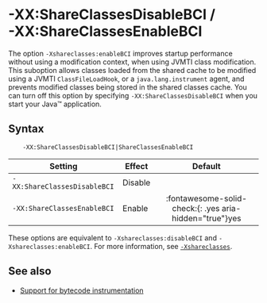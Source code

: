<!--
* Copyright (c) 2017, 2025 IBM Corp. and others
*
* This program and the accompanying materials are made
* available under the terms of the Eclipse Public License 2.0
* which accompanies this distribution and is available at
* https://www.eclipse.org/legal/epl-2.0/ or the Apache
* License, Version 2.0 which accompanies this distribution and
* is available at https://www.apache.org/licenses/LICENSE-2.0.
*
* This Source Code may also be made available under the
* following Secondary Licenses when the conditions for such
* availability set forth in the Eclipse Public License, v. 2.0
* are satisfied: GNU General Public License, version 2 with
* the GNU Classpath Exception [1] and GNU General Public
* License, version 2 with the OpenJDK Assembly Exception [2].
*
* [1] https://www.gnu.org/software/classpath/license.html
* [2] https://openjdk.org/legal/assembly-exception.html
*
* SPDX-License-Identifier: EPL-2.0 OR Apache-2.0 OR GPL-2.0-only WITH Classpath-exception-2.0 OR GPL-2.0-only WITH OpenJDK-assembly-exception-1.0
-->

# -XX:ShareClassesDisableBCI / <br> -XX:ShareClassesEnableBCI

The option `-Xshareclasses:enableBCI` improves startup performance without using a modification context, when using JVMTI class modification. This suboption allows classes loaded from the shared cache to be modified using a JVMTI `ClassFileLoadHook`, or a `java.lang.instrument` agent, and prevents modified classes being stored in the shared classes cache. You can turn off this option by specifying `-XX:ShareClassesDisableBCI` when you start your Java&trade; application.

## Syntax

        -XX:ShareClassesDisableBCI|ShareClassesEnableBCI

| Setting                      | Effect  | Default                                                                            |
|------------------------------|---------|:----------------------------------------------------------------------------------:|
| `-XX:ShareClassesDisableBCI` | Disable |                                                                                    |
| `-XX:ShareClassesEnableBCI`  | Enable  | :fontawesome-solid-check:{: .yes aria-hidden="true"}<span class="sr-only">yes</span> |

These options are equivalent to `-Xshareclasses:disableBCI` and `-Xshareclasses:enableBCI`. For more information, see [`-Xshareclasses`](xshareclasses.md#disablebci).

## See also

- [Support for bytecode instrumentation](shrc.md#support-for-bytecode-instrumentation)


<!-- ==== END OF TOPIC ==== xxshareclassesdisablebci.md ==== -->
